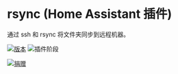 # rsync (Home Assistant 插件)

通过 ssh 和 rsync 将文件夹同步到远程机器。

[![版本][release-badge]][release]
![插件阶段][stage-badge]

[![捐赠][donation-badge]][donation-url]


[stage-badge]: https://img.shields.io/badge/Addon%20stage-stable-green.svg

[release-badge]: https://img.shields.io/badge/version-v2.0.0-blue.svg
[release]: https://github.com/Poeschl-HomeAssistant-Addons/rsync/tree/v2.0.0

[donation-badge]: https://img.shields.io/badge/Buy%20me%20a%20coffee-%23d32f2f?logo=buy-me-a-coffee&style=for-the-badge&logoColor=white
[donation-url]: https://www.buymeacoffee.com/Poeschl